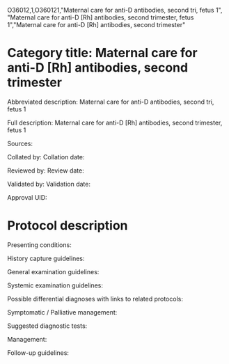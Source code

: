 O36012,1,O360121,"Maternal care for anti-D antibodies, second tri, fetus 1", "Maternal care for anti-D [Rh] antibodies, second trimester, fetus 1","Maternal care for anti-D [Rh] antibodies, second trimester"
# Category title: Maternal care for anti-D [Rh] antibodies, second trimester

Abbreviated description: Maternal care for anti-D antibodies, second tri, fetus 1

Full description: Maternal care for anti-D [Rh] antibodies, second trimester, fetus 1

Sources:

Collated by:
Collation date:

Reviewed by:
Review date:

Validated by:
Validation date:

Approval UID:

# Protocol description

Presenting conditions:

History capture guidelines:

General examination guidelines:

Systemic examination guidelines:

Possible differential diagnoses with links to related protocols:

Symptomatic / Palliative management:

Suggested diagnostic tests:

Management:

Follow-up guidelines:
